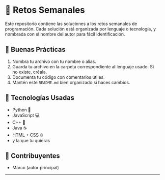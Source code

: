 # 🚀 Retos Semanales

Este repositorio contiene las soluciones a los retos semanales de programación. Cada solución está organizada por lenguaje o tecnología, y nombrada con el nombre del autor para fácil identificación.

## 📌 Buenas Prácticas

1. Nombra tu archivo con tu nombre o alias.
2. Guarda tu archivo en la carpeta correspondiente al lenguaje usado. Si no existe, créala.
3. Documenta tu código con comentarios útiles.
4. Mantén este `README.md` bien organizado si haces cambios.

## 🧠 Tecnologías Usadas

- Python 🐍
- JavaScript 💻
- C++ 🧠
- Java ☕
- HTML + CSS 🌐
- y la que tu quieras 

## 🙌 Contribuyentes

- Marco (autor principal)

---
